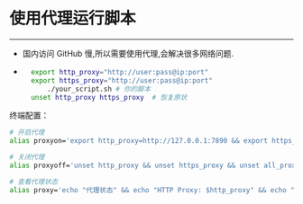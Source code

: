 # 使用代理运行脚本

---

- 国内访问 GitHub 慢,所以需要使用代理,会解决很多网络问题.

- ```bash
    export http_proxy="http://user:pass@ip:port"
    export https_proxy="http://user:pass@ip:port" 
        ./your_script.sh # 你的脚本
    unset http_proxy https_proxy  # 恢复原状
    ```

终端配置：

```bash
# 开启代理
alias proxyon='export http_proxy=http://127.0.0.1:7890 && export https_proxy=http://127.0.0.1:7890 && export all_proxy=http://127.0.0.1:7890 && echo "代理已开启" && echo "HTTP Proxy: $http_proxy" && echo "HTTPS Proxy: $https_proxy" && echo "All Proxy: $all_proxy"'

# 关闭代理
alias proxyoff='unset http_proxy && unset https_proxy && unset all_proxy && echo "代理已关闭" && echo "HTTP Proxy: $http_proxy" && echo "HTTPS Proxy: $https_proxy" && echo "All Proxy: $all_proxy"'

# 查看代理状态
alias proxy='echo "代理状态" && echo "HTTP Proxy: $http_proxy" && echo "HTTPS Proxy: $https_proxy" && echo "All Proxy: $all_proxy"'
```

